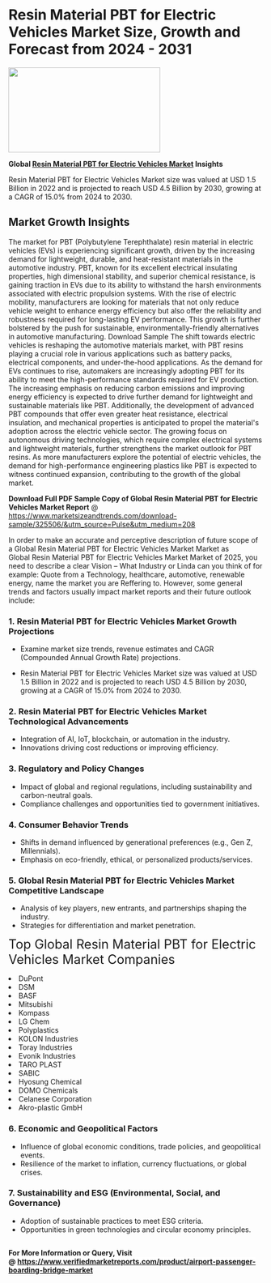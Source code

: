 <H1>Resin Material PBT for Electric Vehicles Market Size, Growth and Forecast from 2024 - 2031</H1><img class="aligncenter size-medium wp-image-584254" src="https://thirdeyenews.in/wp-content/uploads/2024/09/Global-Market-Research-300x168.jpeg" alt="" width="300" height="168" /><p><strong>Global&nbsp;<a href="https://www.marketsizeandtrends.com/download-sample/325506/&amp;utm_source=Pulse&amp;utm_medium=208">Resin Material PBT for Electric Vehicles Market</a> Insights</strong></p><p>Resin Material PBT for Electric Vehicles Market size was valued at USD 1.5 Billion in 2022 and is projected to reach USD 4.5 Billion by 2030, growing at a CAGR of 15.0% from 2024 to 2030.</p><p><h2>Market Growth Insights</h2> The market for PBT (Polybutylene Terephthalate) resin material in electric vehicles (EVs) is experiencing significant growth, driven by the increasing demand for lightweight, durable, and heat-resistant materials in the automotive industry. PBT, known for its excellent electrical insulating properties, high dimensional stability, and superior chemical resistance, is gaining traction in EVs due to its ability to withstand the harsh environments associated with electric propulsion systems. With the rise of electric mobility, manufacturers are looking for materials that not only reduce vehicle weight to enhance energy efficiency but also offer the reliability and robustness required for long-lasting EV performance. This growth is further bolstered by the push for sustainable, environmentally-friendly alternatives in automotive manufacturing. Download Sample The shift towards electric vehicles is reshaping the automotive materials market, with PBT resins playing a crucial role in various applications such as battery packs, electrical components, and under-the-hood applications. As the demand for EVs continues to rise, automakers are increasingly adopting PBT for its ability to meet the high-performance standards required for EV production. The increasing emphasis on reducing carbon emissions and improving energy efficiency is expected to drive further demand for lightweight and sustainable materials like PBT. Additionally, the development of advanced PBT compounds that offer even greater heat resistance, electrical insulation, and mechanical properties is anticipated to propel the material's adoption across the electric vehicle sector. The growing focus on autonomous driving technologies, which require complex electrical systems and lightweight materials, further strengthens the market outlook for PBT resins. As more manufacturers explore the potential of electric vehicles, the demand for high-performance engineering plastics like PBT is expected to witness continued expansion, contributing to the growth of the global market. </p><p><span class=""><strong>Download Full PDF Sample Copy of Global Resin Material PBT for Electric Vehicles Market Report</strong> @ <a href="https://www.marketsizeandtrends.com/download-sample/325506/&amp;utm_source=Pulse&amp;utm_medium=208" target="_blank">https://www.marketsizeandtrends.com/download-sample/325506/&amp;utm_source=Pulse&amp;utm_medium=208</a></span></p><p>In order to make an accurate and perceptive description of future scope of a Global&nbsp;Resin Material PBT for Electric Vehicles Market Market as Global&nbsp;Resin Material PBT for Electric Vehicles Market Market of 2025, you need to describe a clear Vision &ndash; What Industry or Linda can you think of for example: Quote from a Technology, healthcare, automotive, renewable energy, name the market you are Reffering to. However, some general trends and factors usually impact market reports and their future outlook include:</p><h3>1.&nbsp;<strong>Resin Material PBT for Electric Vehicles Market Growth Projections</strong></h3><ul><li>Examine market size trends, revenue estimates and CAGR (Compounded Annual Growth Rate) projections.</li><li><p>Resin Material PBT for Electric Vehicles Market size was valued at USD 1.5 Billion in 2022 and is projected to reach USD 4.5 Billion by 2030, growing at a CAGR of 15.0% from 2024 to 2030.</p></li></ul><h3>2.&nbsp;<strong>Resin Material PBT for Electric Vehicles Market Technological Advancements</strong></h3><ul><li>Integration of AI, IoT, blockchain, or automation in the industry.</li><li>Innovations driving cost reductions or improving efficiency.</li></ul><h3>3.&nbsp;<strong>Regulatory and Policy Changes</strong></h3><ul><li>Impact of global and regional regulations, including sustainability and carbon-neutral goals.</li><li>Compliance challenges and opportunities tied to government initiatives.</li></ul><h3>4.&nbsp;<strong>Consumer Behavior Trends</strong></h3><ul><li>Shifts in demand influenced by generational preferences (e.g., Gen Z, Millennials).</li><li>Emphasis on eco-friendly, ethical, or personalized products/services.</li></ul><h3>5.&nbsp;<strong>Global Resin Material PBT for Electric Vehicles Market Competitive Landscape</strong></h3><ul><li>Analysis of key players, new entrants, and partnerships shaping the industry.</li><li>Strategies for differentiation and market penetration.</li></ul><p data-pm-slice="1 1 []"><span style="color: inherit; font-family: inherit; font-size: 25px;">Top Global Resin Material PBT for Electric Vehicles Market Companies</span></p><div class="" data-test-id=""><p><li>DuPont</li><li> DSM</li><li> BASF</li><li> Mitsubishi</li><li> Kompass</li><li> LG Chem</li><li> Polyplastics</li><li> KOLON Industries</li><li> Toray Industries</li><li> Evonik Industries</li><li> TARO PLAST</li><li> SABIC</li><li> Hyosung Chemical</li><li> DOMO Chemicals</li><li> Celanese Corporation</li><li> Akro-plastic GmbH</li></p></div><h3>6.&nbsp;<strong>Economic and Geopolitical Factors</strong></h3><ul><li>Influence of global economic conditions, trade policies, and geopolitical events.</li><li>Resilience of the market to inflation, currency fluctuations, or global crises.</li></ul><h3>7.&nbsp;<strong>Sustainability and ESG (Environmental, Social, and Governance)</strong></h3><ul><li>Adoption of sustainable practices to meet ESG criteria.</li><li>Opportunities in green technologies and circular economy principles.</li></ul><h2><strong style="font-size: 14px;">For More Information or Query, Visit @&nbsp;</strong><a style="background-color: #ffffff; font-size: 14px;" href="https://www.marketsizeandtrends.com/report/resin-material-pbt-for-electric-vehicles-market/" target="_blank">https://www.verifiedmarketreports.com/product/airport-passenger-boarding-bridge-market</a></h2>
